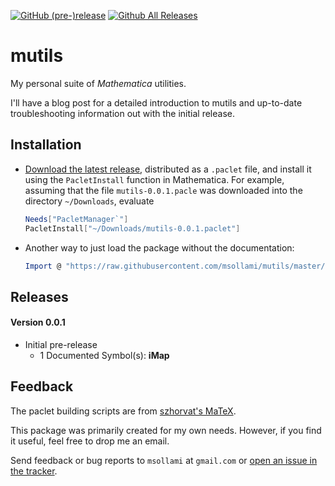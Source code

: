 [![GitHub (pre-)release](https://img.shields.io/github/release/msollami/mutils/all.svg)](https://github.com/szhorvat/MaTeX/releases)
[![Github All Releases](https://img.shields.io/github/downloads/msollami/mutils/total.svg)](https://github.com/msollami/mutils/releases)


# mutils

My personal suite of *Mathematica* utilities.

I'll have a blog post for a detailed introduction to mutils and up-to-date troubleshooting information out with the initial release.

## Installation

 - [Download the latest release](https://github.com/msollami/mutils/releases), distributed as a `.paclet` file, and install it using the `PacletInstall` function in Mathematica.  For example, assuming that the file `mutils-0.0.1.pacle` was downloaded into the directory `~/Downloads`, evaluate

	```	mathematica
	Needs["PacletManager`"]
	PacletInstall["~/Downloads/mutils-0.0.1.paclet"]
	```        

- Another way to just load the package without the documentation:

	``` mathematica
	Import @ "https://raw.githubusercontent.com/msollami/mutils/master/mutils.m"
	```

## Releases

#### Version 0.0.1

 - Initial pre-release
	 - 1 Documented Symbol(s): **iMap**

## Feedback

The paclet building scripts are from [szhorvat's MaTeX](https://github.com/szhorvat/MaTeX).

This package was primarily created for my own needs.  However, if you find it useful, feel free to drop me an email.

Send feedback or bug reports to `msollami` at `gmail.com` or [open an issue in the tracker](https://github.com/msollami/mutils/issues).











